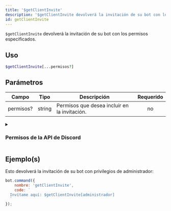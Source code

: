```yaml
---
title: '$getClientInvite'
description: '$getClientInvite devolverá la invitación de su bot con los permisos especificados.'
id: getClientInvite
---
```


`$getClientInvite` devolverá la invitación de su bot con los permisos especificados.

## Uso

```php
$getClientInvite[...permisos?]
```

## Parámetros

| Campo     | Tipo   | Descripción                                  | Requerido |
| --------- | ------ | -------------------------------------------- |:---------:|
| permisos? | string | Permisos que desea incluir en la invitación. |    no     |

<details>
  <summary><h3> Permisos de la API de Discord </h3></summary>

| Permisos                |                                                                                  |
| ----------------------- | -------------------------------------------------------------------------------- |
| createinvite            | Permiso para crear invitaciones de servidor                                      |
| kickmembers             | Permiso para expulsar a miembros del servidor                                    |
| banmembers              | Permiso para banear a miembros del servidor                                      |
| administrator           | Permisos de administrador                                                        |
| managechannel           | Permiso para gestionar canales de servidor                                       |
| manageserver            | Permisos para modificar los ajustes del servidor                                 |
| addreactions            | Permisos para añadir reacciones                                                  |
| viewauditlog            | Permiso para ver el registro de auditoría del servidor                           |
| priorityspeaker         | Prioridad de palabra                                                             |
| stream                  | Permiso para transmitir en canales de voz                                        |
| viewchannel             | Permiso para ver un canal determinado                                            |
| sendmessages            | Permiso para enviar mensajes en un canal determinado                             |
| sendttsmessages         | Permiso para enviar mensajes de texto a voz                                      |
| managemessages          | Permiso para gestionar mensajes                                                  |
| embedlinks              | Permiso para insertar enlaces                                                    |
| attachfiles             | Permiso para adjuntar archivos                                                   |
| readmessagehistory      | Permiso para leer el historial de mensajes dentro de un canal determinado        |
| mentioneveryone         | Permiso para mencionar `@everyone`/`@here` y todos los roles                     |
| externalemojis          | Permiso para utilizar emojis externos                                            |
| viewguildinsights       | Permiso para ver la información del servidor                                     |
| connect                 | Permiso para conectarse a canales de voz y stages                                |
| mutemembers             | Permiso para silenciar a los miembros en los canales de voz                      |
| deafenmembers           | Permiso para ensordecer a los miembros en los canales de voz                     |
| movemembers             | Permiso para mover miembros entre canales de voz                                 |
| usevad                  | Permiso para utilizar la detección de actividad vocal                            |
| changenickname          | Permiso para cambiar su propio apodo                                             |
| managenicknames         | Permiso para gestionar los apodos de otros miembros                              |
| manageroles             | Permiso para gestionar roles                                                     |
| managewebhooks          | Permiso para gestionar webhooks                                                  |
| manageemojisandstickers | Permiso para gestionar emojis y stickers                                         |
| useappcmds              | Permiso para utilizar comandos de aplicación                                     |
| requesttospeak          | Permiso para utilizar la petición de palabra por stages                          |
| manageevents            | Permiso para gestionar eventos                                                   |
| managethreads           | Permiso para gestionar hilos                                                     |
| createpublicthreads     | Permiso para utilizar hilos públicos                                             |
| createprivatethreads    | Permiso para utilizar hilos privados                                             |
| createpublicthreads     | Permiso para crear hilos públicos                                                |
| createprivatethreads    | Permiso para crear hilos privados                                                |
| externalstickers        | Permiso para utilizar stickers extrernales                                       |
| sendmessageinthreads    | Permiso para enviar mensajes en hilos                                            |
| startembeddedactivities | Permiso para iniciar actividades en los canales de voz                           |
| moderatemembers         | Permiso para reducir y eliminar el tiempo de aislar de los miembros del servidor |

</details>

## Ejemplo(s)

Esto devolverá la invitación de su bot con privilegios de administrador:

```javascript
bot.command({
    nombre: 'getClientInvite',
    code: `
  Invítame aquí: $getClientInvite[administrador]
  `
});
```